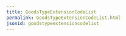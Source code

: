 ```yaml
---
title: GoodsTypeExtensionCodeList
permalink: GoodsTypeExtensionCodeList.html
jsonid: goodstypeextensioncodelist
---
```

